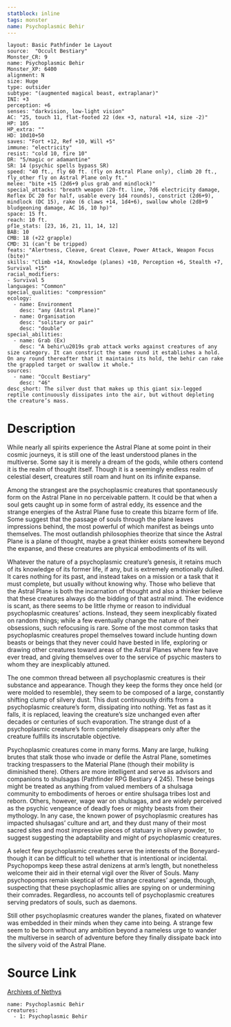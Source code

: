 ```yaml
---
statblock: inline
tags: monster
name: Psychoplasmic Behir
---
```

```statblock
layout: Basic Pathfinder 1e Layout
source:  "Occult Bestiary"
Monster_CR: 9
name: Psychoplasmic Behir
Monster_XP: 6400
alignment: N
size: Huge
type: outsider
subtype: "(augmented magical beast, extraplanar)"
INI: +3
perception: +6
senses: "darkvision, low-light vision"
AC: "25, touch 11, flat-footed 22 (dex +3, natural +14, size -2)"
HP: 105
HP_extra: ""
HD: 10d10+50
saves: "Fort +12, Ref +10, Will +5"
immune: "electricity"
resist: "cold 10, fire 10"
DR: "5/magic or adamantine"
SR: 14 (psychic spells bypass SR)
speed: "40 ft., fly 60 ft. (fly on Astral Plane only), climb 20 ft., fly_other fly on Astral Plane only ft."
melee: "bite +15 (2d6+9 plus grab and mindlock)"
special_attacks: "breath weapon (20-ft. line, 7d6 electricity damage, Reflex DC 20 for half, usable every 1d4 rounds), constrict (2d6+9), mindlock (DC 15), rake (6 claws +14, 1d4+6), swallow whole (2d8+9 bludgeoning damage, AC 16, 10 hp)"
space: 15 ft.
reach: 10 ft.
pf1e_stats: [23, 16, 21, 11, 14, 12]
BAB: 10
CMB: 18 (+22 grapple)
CMD: 31 (can’t be tripped)
feats: "Alertness, Cleave, Great Cleave, Power Attack, Weapon Focus (bite)"
skills: "Climb +14, Knowledge (planes) +10, Perception +6, Stealth +7, Survival +15"
racial_modifiers:
- Survival 5
languages: "Common"
special_qualities: "compression"
ecology:
  - name: Environment
    desc: "any (Astral Plane)"
  - name: Organisation
    desc: "solitary or pair"
    desc: "double"
special_abilities:
  - name: Grab (Ex)
    desc: "A behir\u2019s grab attack works against creatures of any size category. It can constrict the same round it establishes a hold. On any round thereafter that it maintains its hold, the behir can rake the grappled target or swallow it whole."
sources:
  - name: "Occult Bestiary"
    desc: "46"
desc_short: The silver dust that makes up this giant six-legged reptile continuously dissipates into the air, but without depleting the creature’s mass.
```
# Description
While nearly all spirits experience the Astral Plane at some point in their cosmic journeys, it is still one of the least understood planes in the multiverse. Some say it is merely a dream of the gods, while others contend it is the realm of thought itself. Though it is a seemingly endless realm of celestial desert, creatures still roam and hunt on its infinite expanse.

Among the strangest are the psychoplasmic creatures that spontaneously form on the Astral Plane in no perceivable pattern. It could be that when a soul gets caught up in some form of astral eddy, its essence and the strange energies of the Astral Plane fuse to create this bizarre form of life. Some suggest that the passage of souls through the plane leaves impressions behind, the most powerful of which manifest as beings unto themselves. The most outlandish philosophies theorize that since the Astral Plane is a plane of thought, maybe a great thinker exists somewhere beyond the expanse, and these creatures are physical embodiments of its will.

Whatever the nature of a psychoplasmic creature’s genesis, it retains much of its knowledge of its former life, if any, but is extremely emotionally dulled. It cares nothing for its past, and instead takes on a mission or a task that it must complete, but usually without knowing why. Those who believe that the Astral Plane is both the incarnation of thought and also a thinker believe that these creatures always do the bidding of that astral mind. The evidence is scant, as there seems to be little rhyme or reason to individual psychoplasmic creatures’ actions. Instead, they seem inexplicably fixated on random things; while a few eventually change the nature of their obsessions, such refocusing is rare. Some of the most common tasks that psychoplasmic creatures propel themselves toward include hunting down beasts or beings that they never could have bested in life, exploring or drawing other creatures toward areas of the Astral Planes where few have ever tread, and giving themselves over to the service of psychic masters to whom they are inexplicably attuned.

The one common thread between all psychoplasmic creatures is their substance and appearance. Though they keep the forms they once held (or were molded to resemble), they seem to be composed of a large, constantly shifting clump of silvery dust. This dust continuously drifts from a psychoplasmic creature’s form, dissipating into nothing. Yet as fast as it falls, it is replaced, leaving the creature’s size unchanged even after decades or centuries of such evaporation. The strange dust of a psychoplasmic creature’s form completely disappears only after the creature fulfills its inscrutable objective.

Psychoplasmic creatures come in many forms. Many are large, hulking brutes that stalk those who invade or defile the Astral Plane, sometimes tracking trespassers to the Material Plane (though their mobility is diminished there). Others are more intelligent and serve as advisors and companions to shulsagas (Pathfinder RPG Bestiary 4 245). These beings might be treated as anything from valued members of a shulsaga community to embodiments of heroes or entire shulsaga tribes lost and reborn. Others, however, wage war on shulsagas, and are widely perceived as the psychic vengeance of deadly foes or mighty beasts from their mythology. In any case, the known power of psychoplasmic creatures has impacted shulsagas’ culture and art, and they dust many of their most sacred sites and most impressive pieces of statuary in silvery powder, to suggest suggesting the adaptability and might of psychoplasmic creatures.

A select few psychoplasmic creatures serve the interests of the Boneyard-though it can be difficult to tell whether that is intentional or incidental. Psychopomps keep these astral denizens at arm’s length, but nonetheless welcome their aid in their eternal vigil over the River of Souls. Many psychopomps remain skeptical of the strange creatures’ agenda, though, suspecting that these psychoplasmic allies are spying on or undermining their comrades. Regardless, no accounts tell of psychoplasmic creatures serving predators of souls, such as daemons.

Still other psychoplasmic creatures wander the planes, fixated on whatever was embedded in their minds when they came into being. A strange few seem to be born without any ambition beyond a nameless urge to wander the multiverse in search of adventure before they finally dissipate back into the silvery void of the Astral Plane.
# Source Link
[Archives of Nethys](https://aonprd.com/MonsterDisplay.aspx?ItemName=Psychoplasmic%20Behir)
```encounter-table
name: Psychoplasmic Behir
creatures:
  - 1: Psychoplasmic Behir
```
